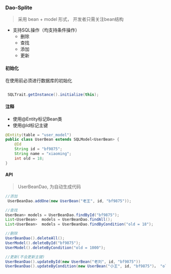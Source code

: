 ### Dao-Splite
> 采用 bean + model 形式， 开发者只需关注bean结构

- 支持SQL操作（均支持条件操作）
    - 删除
    - 查找
    - 添加
    - 更新


#### 初始化
在使用前必须进行数据库的初始化
```java

 SQLTrait.getInstance().initialize(this);
```

#### 注释
- 使用@Entity标记Bean类
- 使用@Id标记主键

```java
@Entity(table = "user_model")
public class UserBean extends SQLModel<UserBean> {
    @Id
    String id = "bf9875";
    String name = "xiaoming";
    int old = 18;
}
```

#### API
> UserBeanDao, 为自动生成代码
```java
//添加
 UserBeanDao.addOne(new UserBean("老王", id, "bf9875"));

//查找
UserBean> models = UserBeanDao.findById("bf9875");
List<UserBean>  models = UserBeanDao.findAll();
List<UserBean>  models = UserBeanDao.findByCondition("old = 18");

//删除
UserBeanDao().deleteAll();
UserModel().deleteById("bf9875");
UserModel().deleteByCondition("old = 1000");

//更新(不会更新主键)
UserBeanDao().updateById(new UserBean("老刘", id, "bf9875"))
UserBeanDao().updateByCondition(new UserBean("小王", id, "bf9875")， "old=18")
```